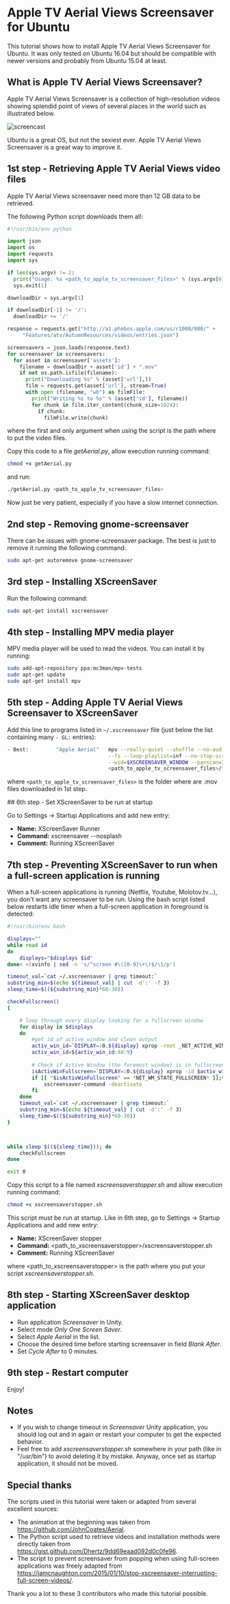 # Apple TV Aerial Views Screensaver for Ubuntu

This tutorial shows how to install Apple TV Aerial Views Screensaver for Ubuntu. It was only tested on Ubuntu 16.04 but should be compatible with newer versions and probably from Ubuntu 15.04 at least.

## What is Apple TV Aerial Views Screensaver?

Apple TV Aerial Views Screensaver is a collection of high-resolution videos showing splendid point of views of several places in the world such as illustrated below.

![screencast](https://cloud.githubusercontent.com/assets/499192/10754100/c0e1cc4c-7c95-11e5-9d3b-842d3acc2fd5.gif)

Ubuntu is a great OS, but not the sexiest ever. Apple TV Aerial Views Screensaver is a great way to improve it.

## 1st step - Retrieving Apple TV Aerial Views video files

Apple TV Aerial Views screensaver need more than 12 GB data to be retrieved.

The following Python script downloads them all:

```python
#!/usr/bin/env python

import json
import os
import requests
import sys

if len(sys.argv) != 2:
  print("Usage: %s <path_to_apple_tv_screensaver_files>" % (sys.argv[0]))
  sys.exit(1)

downloadDir = sys.argv[1]

if downloadDir[-1] != '/':
  downloadDir += '/'

response = requests.get("http://a1.phobos.apple.com/us/r1000/000/" +
     "Features/atv/AutumnResources/videos/entries.json")

screensavers = json.loads(response.text)
for screensaver in screensavers:
  for asset in screensaver['assets']:
    filename = downloadDir + asset['id'] + ".mov"
    if not os.path.isfile(filename):
      print("Downloading %s" % (asset['url'],))
      film = requests.get(asset['url'], stream=True)
      with open (filename, "wb") as filmFile:
        print("Writing %s to %s" % (asset['id'], filename))
        for chunk in film.iter_content(chunk_size=1024):
          if chunk:
            filmFile.write(chunk)
```

where the first and only argument when using the script is the path where to put the video files.

Copy this code to a file *getAerial.py*, allow execution running command:

```bash
chmod +x getAerial.py
```

and run:

```bash
./getAerial.py <path_to_apple_tv_screensaver_files>
```

Now just be very patient, especially if you have a slow internet connection.

## 2nd step - Removing gnome-screensaver

There can be issues with gnome-screensaver package. The best is just to remove it running the following command:

```bash
sudo apt-get autoremove gnome-screensaver
```

## 3rd step - Installing XScreenSaver

Run the following command:

```bash
sudo apt-get install xscreensaver
```

## 4th step - Installing MPV media player

MPV media player will be used to read the videos. You can install it by running:

```bash
sudo add-apt-repository ppa:mc3man/mpv-tests
sudo apt-get update
sudo apt-get install mpv
```

## 5th step - Adding Apple TV Aerial Views Screensaver to XScreenSaver

Add this line to programs listed in `~/.xscreensaver` file (just below the list containing many `- GL:` entries):

```bash
- Best:         "Apple Aerial"   mpv --really-quiet --shuffle --no-audio        \
                                 --fs --loop-playlist=inf --no-stop-screensaver \
                                 --wid=$XSCREENSAVER_WINDOW --panscan=1         \
                                 <path_to_apple_tv_screensaver_files>/*       \n\
```

where `<path_to_apple_tv_screensaver_files>` is the folder where are .mov files downloaded in 1st step.

## 6th step - Set XScreenSaver to be run at startup

Go to Settings -> Startup Applications and add new entry:

- __Name:__ XScreenSaver Runner
- __Command:__ xscreensaver --nosplash
- __Comment:__ Running XScreenSaver

## 7th step - Preventing XScreenSaver to run when a full-screen application is running

When a full-screen applications is running (Netflix, Youtube, Molotov.tv...), you don't want any screensaver to be run. Using the bash script listed below restarts idle timer when a full-screen application in foreground is detected:

```bash
#!/usr/bin/env bash

displays=""
while read id
do
    displays="$displays $id"
done< <(xvinfo | sed -n 's/^screen #\([0-9]\+\)$/\1/p')

timeout_val=`cat ~/.xscreensaver | grep timeout:`
substring_min=$(echo ${timeout_val} | cut -d':' -f 3)
sleep_time=$((${substring_min}*60-30))

checkFullscreen()
{

    # loop through every display looking for a fullscreen window
    for display in $displays
    do
        #get id of active window and clean output
        activ_win_id=`DISPLAY=:0.${display} xprop -root _NET_ACTIVE_WINDOW`
        activ_win_id=${activ_win_id:40:9}
        
        # Check if Active Window (the foremost window) is in fullscreen state
        isActivWinFullscreen=`DISPLAY=:0.${display} xprop -id $activ_win_id | grep _NET_WM_STATE_FULLSCREEN`
        if [[ "$isActivWinFullscreen" == *NET_WM_STATE_FULLSCREEN* ]];then
        	xscreensaver-command -deactivate
	    fi
    done
    timeout_val=`cat ~/.xscreensaver | grep timeout:`
	substring_min=$(echo ${timeout_val} | cut -d':' -f 3)
	sleep_time=$((${substring_min}*60-30))
}



while sleep $((${sleep_time})); do
    checkFullscreen
done

exit 0
```
Copy this script to a file named *xscreensaverstopper.sh* and allow execution running command:

```bash
chmod +x xscreensaverstopper.sh
```
This script must be run at startup. Like in 6th step, go to Settings -> Startup Applications and add new entry:

- __Name:__ XScreenSaver stopper
- __Command:__ &lt;path_to_xscreensaverstopper&gt;/xscreensaverstopper.sh
- __Comment:__ Running XScreenSaver

where &lt;path_to_xscreensaverstopper&gt; is the path where you put your script *xscreensaverstopper.sh*.

## 8th step - Starting XScreenSaver desktop application

- Run application *Screensaver* in Unity.
- Select mode *Only One Screen Saver*.
- Select *Apple Aerial* in the list.
- Choose the desired time before starting screensaver in field *Blank After*.
- Set *Cycle After* to 0 minutes.

## 9th step - Restart computer

Enjoy!

## Notes

- If you wish to change timeout in *Screensaver* Unity application, you should log out and in again or restart your computer to get the expected behavior.
- Feel free to add *xscreensaverstopper.sh* somewhere in your path (like in "/usr/bin") to avoid deleting it by mistake. Anyway, once set as startup application, it should not be moved.

## Special thanks

The scripts used in this tutorial were taken or adapted from several excellent sources:

- The animation at the beginning was taken from https://github.com/JohnCoates/Aerial.
- The Python script used to retrieve videos and installation methods were directly taken from https://gist.github.com/Dhertz/9dd69eaad092d0c0fe96.
- The script to prevent screensaver from popping when using full-screen applications was freely adapted from https://jamcnaughton.com/2015/01/10/stop-xscreensaver-interrupting-full-screen-videos/.

Thank you a lot to these 3 contributors who made this tutorial possible.
